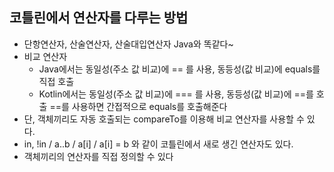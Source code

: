 ## 코틀린에서 연산자를 다루는 방법

- 단항연산자, 산술연산자, 산술대입연산자 Java와 똑같다~
- 비교 연산자
    - Java에서는 동일성(주소 값 비교)에 == 를 사용, 동등성(값 비교)에 equals를 직접 호출
    - Kotlin에서는 동일성(주소 값 비교)에 === 를 사용, 동등성(값 비교)에 ==를 호출 ==를 사용하면 간접적으로 equals를 호출해준다
- 단, 객체끼리도 자동 호출되는 compareTo를 이용해 비교 연산자를 사용할 수 있다.
- in, !in / a..b / a[i] / a[i] = b 와 같이 코틀린에서 새로 생긴 연산자도 있다.
- 객체끼리의 연산자를 직접 정의할 수 있다

